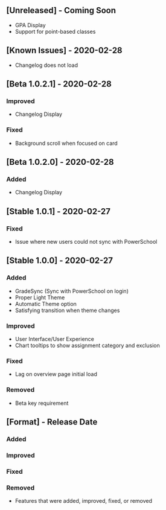 <!--Follow this format-->
<!--## [Version] - YYYY-MM-DD-->
<!--### Added/Improved/Fixed/Removed **ONLY** -->
<!--(-) Specifics-->

## [Unreleased] - Coming Soon
- GPA Display
- Support for point-based classes

## [Known Issues] - 2020-02-28
- Changelog does not load

## [Beta 1.0.2.1] - 2020-02-28
### Improved
- Changelog Display

### Fixed
- Background scroll when focused on card

## [Beta 1.0.2.0] - 2020-02-28
### Added
- Changelog Display

## [Stable 1.0.1] - 2020-02-27
### Fixed
- Issue where new users could not sync with PowerSchool

## [Stable 1.0.0] - 2020-02-27
### Added
- GradeSync (Sync with PowerSchool on login)
- Proper Light Theme
- Automatic Theme option
- Satisfying transition when theme changes

### Improved
- User Interface/User Experience
- Chart tooltips to show assignment category and exclusion

### Fixed
- Lag on overview page initial load

### Removed
- Beta key requirement

## [Format] - Release Date
### Added
### Improved
### Fixed
### Removed
- Features that were added, improved, fixed, or removed
